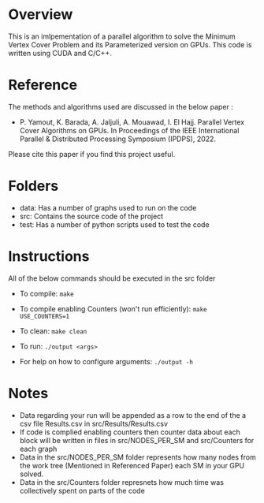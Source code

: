 # Overview

This is an imlpementation of a parallel algorithm to solve the Minimum Vertex Cover Problem and its Parameterized version on GPUs. This code is written using CUDA and C/C++. 

# Reference

The methods and algorithms used are discussed in the below paper :
- P. Yamout, K. Barada, A. Jaljuli, A. Mouawad, I. El Hajj. Parallel Vertex Cover Algorithms on GPUs. In Proceedings of the IEEE International Parallel & Distributed Processing Symposium (IPDPS), 2022.

Please cite this paper if you find this project useful.

# Folders
- data: Has a number of graphs used to run on the code
- src: Contains the source code of the project
- test: Has a number of python scripts used to test the code

# Instructions
All of the below commands should be executed in the src folder

- To compile:
```make```

- To compile enabling Counters (won't run efficiently):
```make USE_COUNTERS=1```

- To clean:
```make clean```

- To run:
```./output <args>```

- For help on how to configure arguments:
```./output -h ```

# Notes
- Data regarding your run will be appended as a row to the end of the a csv file Results.csv in src/Results/Results.csv
- If code is complied enabling counters then counter data about each block will be written in files in src/NODES_PER_SM and src/Counters for each graph
- Data in the src/NODES_PER_SM folder represents how many nodes from the work tree (Mentioned in Referenced Paper) each SM in your GPU solved.
- Data in the src/Counters folder represnets how much time was collectively spent on parts of the code
